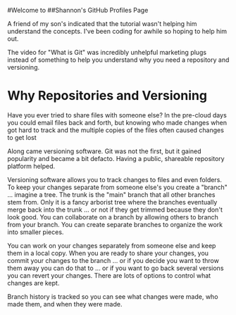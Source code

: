 #Welcome to 
##Shannon's GitHub Profiles Page

A friend of my son's indicated that the tutorial wasn't helping him understand the concepts.
I've been coding for awhile so hoping to help him out.

The video for "What is Git" was incredibly unhelpful marketing plugs instead of something to help you understand why you need a repository and versioning.

# Why Repositories and Versioning
Have you ever tried to share files with someone else?  In the pre-cloud days you could email files back and forth, but knowing who made changes when got hard to track and the multiple copies of the files often caused changes to get lost

Along came versioning software.  Git was not the first, but it gained popularity and became a bit defacto.  Having a public, shareable repository platform helped.

Versioning software allows you to track changes to files and even folders.  To keep your changes separate from someone else's you create a "branch" ... imagine a tree.  The trunk is the "main" branch that all other branches stem from.  Only it is a fancy arborist tree where the branches eventually merge back into the trunk ... or not if they get trimmed because they don't look good.
You can collaborate on a branch by allowing others to branch from your branch.
You can create separate branches to organize the work into smaller pieces.

You can work on your changes separately from someone else and keep them in a local copy.  When you are ready to share your changes, you commit your changes to the branch ... or if you decide you want to throw them away you can do that to ... or if you want to go back several versions you can revert your changes.  There are lots of options to control what changes are kept.

Branch history is tracked so you can see what changes were made, who made them, and when they were made.
